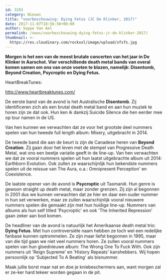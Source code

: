 ```yaml
---
id: 3293
category: Nieuws
title: "voorbeschouwing: Dying Fetus (JC De Klinker, 2017)"
date: 2017-11-07T18:56:50+00:00
author: Seppe Van Ael
permalink: /news/voorbeschouwing-dying-fetus-jc-de-klinker-2017/
thumbnail: >-
  https://res.cloudinary.com/rockxxl/image/upload/sfsfs.jpg
---
```

**Morgen is het een van de meest brutale concerten van het jaar in De Klinker in Aarschot. Vier verschillende death metal bands van overal komen samen om ons van onze voeten te blazen, namelijk: Disentomb, Beyond Creation, Psycroptic en Dying Fetus.**

HeartBreakTunes:

http://www.heartbreaktunes.com/

De eerste band van de avond is het Australische **Disentomb**. Zij identificeren zich als een brutal death metal band en aan hun muziek te horen zijn ze dat ook. Hun ken ik dankzij Suicide Silence die hen eerder mee op tour namen in de US.

Van hen kunnen we verwachten dat ze voor het grootste deel nummers spelen van hun tweede full length album: Misery, uitgebracht in 2014.



De tweede band die aan de beurt is zijn de Canadese heren van **Beyond Creation**. Zij gaan door het leven met de stempel van Progressive Death Metal, wat ons een beetje variatie geeft in de line-up. Van hen verwachten we dat ze vooral nummers spelen uit hun laatst uitgebrachte album uit 2014: Earthborn Evolution. Ook zullen ze waarschijnlijk hun bekendste nummers spelen uit de reissue van The Aura, o.a.: Omnipresent Perception' en Coexistence.



De laatste opener van de avond is **Psycroptic** uit Tasmanië. Hun genre is gewoon straight up death metal, maar zonder grenzen. Zij zijn al begonnen in 2001 dus we kunnen verwachten dat ze hier en daar een ouder nummer in hun set verwerken, maar ze zullen waarschijnlijk vooral nieuwere nummers spelen die gemaakt zijn met hun huidige line-up. Nummers van albums als hun self titled 'Psycroptic' en ook 'The Inherited Repression' gaan zeker aan bod komen.



De headliner van de avond is natuurlijk het Amerikaanse death metal trio: **Dying Fetus**. Met hun controversiële naam hebben ze toch wel een redelijke fanbase kunnen optrommelen. Ze zijn maar liefst begonnen in 1995, maar van die tijd gaan we niet veel nummers horen. Ze zullen vooral nummers spelen van hun gloednieuwe album: The Wrong One To Fuck With. Ook zijn nummers uit 'Reign Supreme' en 'History Repeats' kanshebbers. Wij hopen persoonlijk op 'Subjected To A Beating' als bisnummer.



Maak jullie borst maar nat en doe je kniebeschermers aan, want morgen zal er ze-ker hard tekeer worden gegaan in de pit.